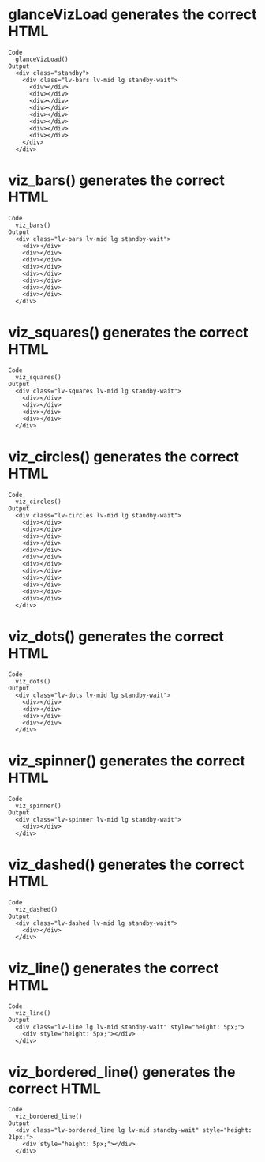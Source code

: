# glanceVizLoad generates the correct HTML

    Code
      glanceVizLoad()
    Output
      <div class="standby">
        <div class="lv-bars lv-mid lg standby-wait">
          <div></div>
          <div></div>
          <div></div>
          <div></div>
          <div></div>
          <div></div>
          <div></div>
          <div></div>
        </div>
      </div>

# viz_bars() generates the correct HTML

    Code
      viz_bars()
    Output
      <div class="lv-bars lv-mid lg standby-wait">
        <div></div>
        <div></div>
        <div></div>
        <div></div>
        <div></div>
        <div></div>
        <div></div>
        <div></div>
      </div>

# viz_squares() generates the correct HTML

    Code
      viz_squares()
    Output
      <div class="lv-squares lv-mid lg standby-wait">
        <div></div>
        <div></div>
        <div></div>
        <div></div>
      </div>

# viz_circles() generates the correct HTML

    Code
      viz_circles()
    Output
      <div class="lv-circles lv-mid lg standby-wait">
        <div></div>
        <div></div>
        <div></div>
        <div></div>
        <div></div>
        <div></div>
        <div></div>
        <div></div>
        <div></div>
        <div></div>
        <div></div>
        <div></div>
      </div>

# viz_dots() generates the correct HTML

    Code
      viz_dots()
    Output
      <div class="lv-dots lv-mid lg standby-wait">
        <div></div>
        <div></div>
        <div></div>
        <div></div>
      </div>

# viz_spinner() generates the correct HTML

    Code
      viz_spinner()
    Output
      <div class="lv-spinner lv-mid lg standby-wait">
        <div></div>
      </div>

# viz_dashed() generates the correct HTML

    Code
      viz_dashed()
    Output
      <div class="lv-dashed lv-mid lg standby-wait">
        <div></div>
      </div>

# viz_line() generates the correct HTML

    Code
      viz_line()
    Output
      <div class="lv-line lg lv-mid standby-wait" style="height: 5px;">
        <div style="height: 5px;"></div>
      </div>

# viz_bordered_line() generates the correct HTML

    Code
      viz_bordered_line()
    Output
      <div class="lv-bordered_line lg lv-mid standby-wait" style="height: 21px;">
        <div style="height: 5px;"></div>
      </div>

